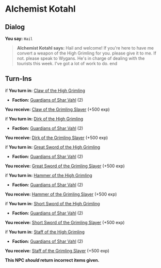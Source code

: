 # Alchemist Kotahl
## Dialog

**You say:** `Hail`



>**Alchemist Kotahl says:** Hail and welcome! If you're here to have me convert a weapon of the High Grimling for you. please give it to me.  If not. please speak to Wygans.  He's in charge of dealing with the tourists this week.  I've got a lot of work to do.
end

## Turn-Ins



if **You turn in:** [Claw of the High Grimling](/item/7285)


* __Faction:__ [Guardians of Shar Vahl](/faction/1513) (2)


 **You receive:**  [Claw of the Grimling Slayer](/item/7286) (+500 exp)

if **You turn in:** [Dirk of the High Grimling](/item/7295)


* __Faction:__ [Guardians of Shar Vahl](/faction/1513) (2)


 **You receive:**  [Dirk of the Grimling Slayer](/item/7296) (+500 exp)

if **You turn in:** [Great Sword of the High Grimling](/item/7289)


* __Faction:__ [Guardians of Shar Vahl](/faction/1513) (2)


 **You receive:**  [Great Sword of the Grimling Slayer](/item/7290) (+500 exp)

if **You turn in:** [Hammer of the High Grimling](/item/7291)


* __Faction:__ [Guardians of Shar Vahl](/faction/1513) (2)


 **You receive:**  [Hammer of the Grimling Slayer](/item/7292) (+500 exp)

if **You turn in:** [Short Sword of the High Grimling](/item/7287)


* __Faction:__ [Guardians of Shar Vahl](/faction/1513) (2)


 **You receive:**  [Short Sword of the Grimling Slayer](/item/7288) (+500 exp)

if **You turn in:** [Staff of the High Grimling](/item/7293)


* __Faction:__ [Guardians of Shar Vahl](/faction/1513) (2)


 **You receive:**  [Staff of the Grimling Slayer](/item/7294) (+500 exp)

**This NPC *should* return incorrect items given.**





